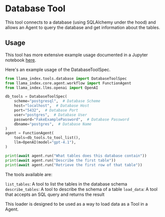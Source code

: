 # Database Tool

This tool connects to a database (using SQLAlchemy under the hood) and allows an Agent to query the database and get information about the tables.

## Usage

This tool has more extensive example usage documented in a Jupyter notebook [here](https://github.com/run-llama/llama_index/blob/main/llama-index-integrations/tools/llama-index-tools-database/examples/database.ipynb).

Here's an example usage of the DatabaseToolSpec.

```python
from llama_index.tools.database import DatabaseToolSpec
from llama_index.core.agent.workflow import FunctionAgent
from llama_index.llms.openai import OpenAI

db_tools = DatabaseToolSpec(
    scheme="postgresql",  # Database Scheme
    host="localhost",  # Database Host
    port="5432",  # Database Port
    user="postgres",  # Database User
    password="FakeExamplePassword",  # Database Password
    dbname="postgres",  # Database Name
)
agent = FunctionAgent(
    tools=db_tools.to_tool_list(),
    llm=OpenAI(model="gpt-4.1"),
)

print(await agent.run("What tables does this database contain"))
print(await agent.run("Describe the first table"))
print(await agent.run("Retrieve the first row of that table"))
```

The tools available are:

`list_tables`: A tool to list the tables in the database schema
`describe_tables`: A tool to describe the schema of a table
`load_data`: A tool that accepts an SQL query and returns the result

This loader is designed to be used as a way to load data as a Tool in a Agent.
